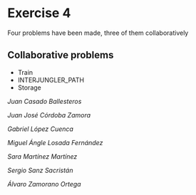 
# Exercise 4

Four problems have been made, three of them collaboratively

## Collaborative problems

* Train
* INTERJUNGLER_PATH
* Storage

*Juan Casado Ballesteros*

*Juan José Córdoba Zamora*

*Gabriel López Cuenca*

*Miguel Ángle Losada Fernández*

*Sara Martínez Martínez*

*Sergio Sanz Sacristán*

*Álvaro Zamorano Ortega*
